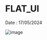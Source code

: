 # FLAT_UI

Date : 17/05/2024

![image](https://github.com/AZRAELSANTI/DOCK-BAR-FLAT-UI/assets/83638372/5127bdfc-f98b-4927-a02f-c506844aa426)

